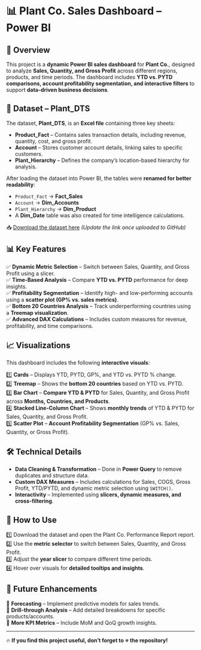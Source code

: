 # 📊 Plant Co. Sales Dashboard – Power BI  

## 🔹 Overview  
This project is a **dynamic Power BI sales dashboard** for **Plant Co.**, designed to analyze **Sales, Quantity, and Gross Profit** across different regions, products, and time periods. The dashboard includes **YTD vs. PYTD comparisons, account profitability segmentation, and interactive filters** to support **data-driven business decisions**.  

## 📂 Dataset – **Plant_DTS**  
The dataset, **Plant_DTS**, is an **Excel file** containing three key sheets:  

- **Product_Fact** – Contains sales transaction details, including revenue, quantity, cost, and gross profit.  
- **Account** – Stores customer account details, linking sales to specific customers.  
- **Plant_Hierarchy** – Defines the company’s location-based hierarchy for analysis.  

After loading the dataset into Power BI, the tables were **renamed for better readability**:  
- `Product_Fact` → **Fact_Sales**  
- `Account` → **Dim_Accounts**  
- `Plant_Hierarchy` → **Dim_Product**  
- A **Dim_Date** table was also created for time intelligence calculations.  

📥 [Download the dataset here](#) *(Update the link once uploaded to GitHub)*  

## 📊 Key Features  
✅ **Dynamic Metric Selection** – Switch between Sales, Quantity, and Gross Profit using a slicer.  
✅ **Time-Based Analysis** – Compare **YTD vs. PYTD** performance for deep insights.  
✅ **Profitability Segmentation** – Identify high- and low-performing accounts using a **scatter plot (GP% vs. sales metrics)**.  
✅ **Bottom 20 Countries Analysis** – Track underperforming countries using a **Treemap visualization**.  
✅ **Advanced DAX Calculations** – Includes custom measures for revenue, profitability, and time comparisons.  

## 📈 Visualizations  
This dashboard includes the following **interactive visuals**:  

1️⃣ **Cards** – Displays YTD, PYTD, GP%, and YTD vs. PYTD % change.  
2️⃣ **Treemap** – Shows the **bottom 20 countries** based on YTD vs. PYTD.  
3️⃣ **Bar Chart** – **Compare YTD & PYTD** for Sales, Quantity, and Gross Profit across **Months, Countries, and Products**.  
4️⃣ **Stacked Line-Column Chart** – Shows **monthly trends** of YTD & PYTD for Sales, Quantity, and Gross Profit.  
5️⃣ **Scatter Plot** – **Account Profitability Segmentation** (GP% vs. Sales, Quantity, or Gross Profit).  

## 🛠 Technical Details  
- **Data Cleaning & Transformation** – Done in **Power Query** to remove duplicates and structure data.  
- **Custom DAX Measures** – Includes calculations for Sales, COGS, Gross Profit, YTD/PYTD, and dynamic metric selection using `SWITCH()`.  
- **Interactivity** – Implemented using **slicers, dynamic measures, and cross-filtering**.  

## 🚀 How to Use  
1️⃣ Download the dataset and open the Plant Co. Performance Report report.  
2️⃣ Use the **metric selector** to switch between Sales, Quantity, and Gross Profit.  
3️⃣ Adjust the **year slicer** to compare different time periods.  
4️⃣ Hover over visuals for **detailed tooltips and insights**.  

## 📌 Future Enhancements  
🔹 **Forecasting** – Implement predictive models for sales trends.  
🔹 **Drill-through Analysis** – Add detailed breakdowns for specific products/accounts.  
🔹 **More KPI Metrics** – Include MoM and QoQ growth insights.  

---

🔥 **If you find this project useful, don’t forget to ⭐ the repository!**  

